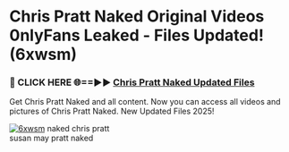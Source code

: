 # Chris Pratt Naked Original Videos 0nlyFans Leaked - Files Updated! (6xwsm)

<h3>🔴 CLICK HERE 🌐==►► <a href="https://tinyurl.com/up5wt9bj" rel="nofollow">Chris Pratt Naked Updated Files</a></h3>

Get Chris Pratt Naked and all content. Now you can access all videos and pictures of Chris Pratt Naked. New Updated Files 2025!

[![6xwsm](https://i.imgur.com/ABiUzMV.gif)](https://tinyurl.com/up5wt9bj)
naked chris pratt<br>
susan may pratt naked